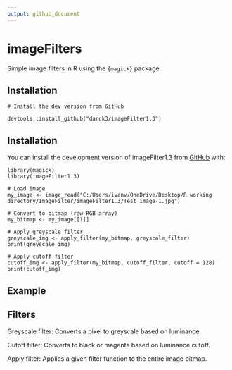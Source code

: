 ```yaml
---
output: github_document
---
```


# imageFilters

Simple image filters in R using the `{magick}` package.

## Installation

```{r}
# Install the dev version from GitHub

devtools::install_github("darck3/imageFilter1.3")

```

## Installation

You can install the development version of imageFilter1.3 from [GitHub](https://github.com/) with:

```{r}
library(magick)
library(imageFilter1.3)

# Load image
my_image <- image_read("C:/Users/ivanv/OneDrive/Desktop/R working directory/ImageFilter/imageFilter1.3/Test image-1.jpg")

# Convert to bitmap (raw RGB array)
my_bitmap <- my_image[[1]]

# Apply greyscale filter
greyscale_img <- apply_filter(my_bitmap, greyscale_filter)
print(greyscale_img)

# Apply cutoff filter
cutoff_img <- apply_filter(my_bitmap, cutoff_filter, cutoff = 128)
print(cutoff_img)
```

## Example


## Filters

Greyscale filter: Converts a pixel to greyscale based on luminance.

Cutoff filter: Converts to black or magenta based on luminance cutoff.

Apply filter: Applies a given filter function to the entire image bitmap.
